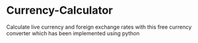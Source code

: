 # Currency-Calculator

Calculate live currency and foreign exchange rates with this free currency converter which has been implemented using python
